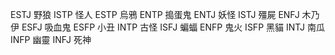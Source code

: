 ESTJ 野狼
ISTP 怪人
ESTP 烏鴉
ENTP 搗蛋鬼
ENTJ 妖怪
ISTJ 殭屍
ENFJ 木乃伊
ESFJ 吸血鬼
ESFP 小丑
INTP 古怪
ISFJ 蝙蝠
ENFP 鬼火
ISFP 黑貓
INTJ 南瓜
INFP 幽靈
INFJ 死神